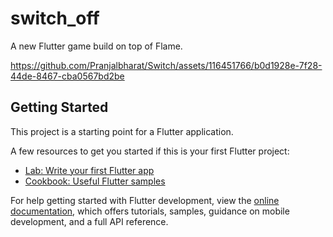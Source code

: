 # switch_off
A new Flutter game build on top of Flame.



https://github.com/Pranjalbharat/Switch/assets/116451766/b0d1928e-7f28-44de-8467-cba0567bd2be



## Getting Started

This project is a starting point for a Flutter application.

A few resources to get you started if this is your first Flutter project:

- [Lab: Write your first Flutter app](https://docs.flutter.dev/get-started/codelab)
- [Cookbook: Useful Flutter samples](https://docs.flutter.dev/cookbook)

For help getting started with Flutter development, view the
[online documentation](https://docs.flutter.dev/), which offers tutorials,
samples, guidance on mobile development, and a full API reference.
